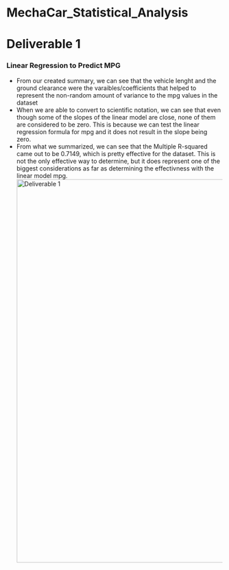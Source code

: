 # MechaCar_Statistical_Analysis

# Deliverable 1
### Linear Regression to Predict MPG
- From our created summary, we can see that the vehicle lenght and the ground clearance were the varaibles/coefficients that helped to represent the non-random amount of variance to the mpg values in the dataset
- When we are able to convert to scientific notation, we can see that even though some of the slopes of the linear model are close, none of them are considered to be zero. This is because we can test the linear regression formula for mpg and it does not result in the slope being zero.
- From what we summarized, we can see that the Multiple R-squared came out to be 0.7149, which is pretty effective for the dataset. This is not the only effective way to determine, but it does represent one of the biggest considerations as far as determining the effectivness with the linear model mpg.<img width="892" alt="Deliverable 1 " src="https://user-images.githubusercontent.com/107444840/198161140-17d6347d-c121-4323-b0d6-01dfcaa36b2d.png">
